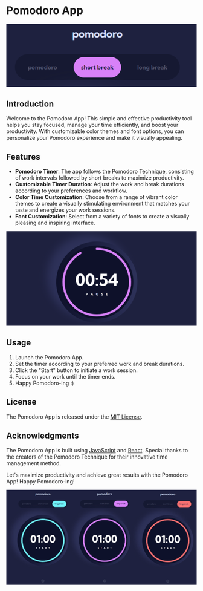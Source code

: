 # Pomodoro App

![Alt text](image-1.png)

## Introduction

Welcome to the Pomodoro App! This simple and effective productivity tool helps you stay focused, manage your time efficiently, and boost your productivity. With customizable color themes and font options, you can personalize your Pomodoro experience and make it visually appealing.

## Features

- **Pomodoro Timer**: The app follows the Pomodoro Technique, consisting of work intervals followed by short breaks to maximize productivity.
- **Customizable Timer Duration**: Adjust the work and break durations according to your preferences and workflow.
- **Color Time Customization**: Choose from a range of vibrant color themes to create a visually stimulating environment that matches your taste and energizes your work sessions.
- **Font Customization**: Select from a variety of fonts to create a visually pleasing and inspiring interface.


![Alt text](image-2.png)


## Usage

1. Launch the Pomodoro App.
2. Set the timer according to your preferred work and break durations.
3. Click the "Start" button to initiate a work session.
4. Focus on your work until the timer ends.
5. Happy Pomodoro-ing :)


## License

The Pomodoro App is released under the [MIT License](LICENSE).

## Acknowledgments

The Pomodoro App is built using [JavaScript](https://www.javascript.com/) and [React](https://reactjs.org/). Special thanks to the creators of the Pomodoro Technique for their innovative time management method.

Let's maximize productivity and achieve great results with the Pomodoro App! Happy Pomodoro-ing!

![Alt text](tri-color.jpg)
